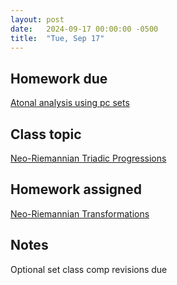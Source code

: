 ```yaml
---
layout: post
date:   2024-09-17 00:00:00 -0500
title:  "Tue, Sep 17"
---
```


## Homework due

[Atonal analysis using pc sets](https://viva.pressbooks.pub/openmusictheory/chapter/analyzing-with-set-theory/#assignments)

## Class topic

[Neo-Riemannian Triadic Progressions](https://viva.pressbooks.pub/openmusictheory/chapter/neo-riemannian-triadic-progressions/)

## Homework assigned

[Neo-Riemannian Transformations](https://viva.pressbooks.pub/openmusictheory/chapter/neo-riemannian-triadic-progressions/#assignments)

## Notes

Optional set class comp revisions due